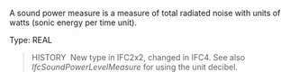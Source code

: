 A sound power measure is a measure of total radiated noise with units of watts (sonic energy per time unit).

Type: REAL

> HISTORY&nbsp; New type in IFC2x2, changed in IFC4. See also _IfcSoundPowerLevelMeasure_ for using the unit decibel.
